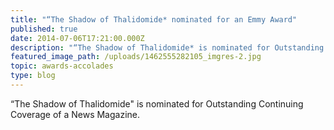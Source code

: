 ```yaml
---
title: "“The Shadow of Thalidomide* nominated for an Emmy Award"
published: true
date: 2014-07-06T17:21:00.000Z
description: "“The Shadow of Thalidomide* is nominated for Outstanding Continuing Coverage of a News Magazine."
featured_image_path: /uploads/1462555282105_imgres-2.jpg
topic: awards-accolades
type: blog
---
```


“The Shadow of Thalidomide" is nominated for Outstanding Continuing Coverage of a News Magazine.

